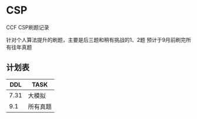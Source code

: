 # CSP

CCF CSP刷题记录

针对个人算法提升的刷题，主要是后三题和稍有挑战的1、2题
预计于9月前刷完所有往年真题

## 计划表

|DDL|TASK|
|---|---|
|7.31|大模拟|
|9.1|所有真题|

